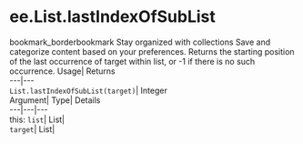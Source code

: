  
#  ee.List.lastIndexOfSubList
bookmark_borderbookmark Stay organized with collections  Save and categorize content based on your preferences. 
Returns the starting position of the last occurrence of target within list, or -1 if there is no such occurrence. 
Usage| Returns  
---|---  
`List.lastIndexOfSubList(target)`| Integer  
Argument| Type| Details  
---|---|---  
this: `list`| List|   
`target`| List|   
